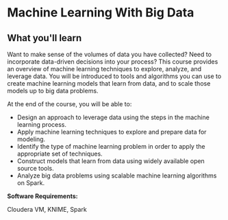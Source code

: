# Machine Learning With Big Data

## What you'll learn

Want to make sense of the volumes of data you have collected?  Need to incorporate data-driven decisions into your process?  This course provides an overview of machine learning techniques to explore, analyze, and leverage data.  You will be introduced to tools and algorithms you can use to create machine learning models that learn from data, and to scale those models up to big data problems.

At the end of the course, you will be able to:

- Design an approach to leverage data using the steps in the machine learning process.
- Apply machine learning techniques to explore and prepare data for modeling.
- Identify the type of machine learning problem in order to apply the appropriate set of techniques.
- Construct models that learn from data using widely available open source tools.
- Analyze big data problems using scalable machine learning algorithms on Spark.

**Software Requirements:** 

Cloudera VM, KNIME, Spark